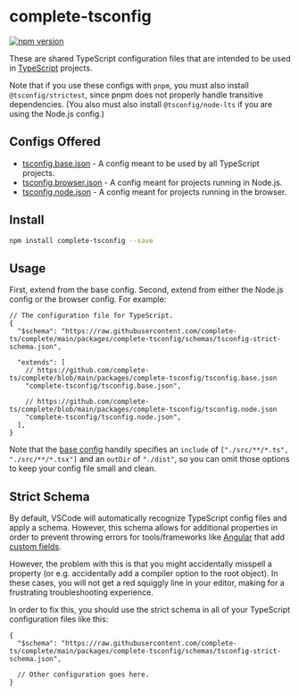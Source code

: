 # complete-tsconfig

[![npm version](https://img.shields.io/npm/v/complete-tsconfig.svg)](https://www.npmjs.com/package/complete-tsconfig)

These are shared TypeScript configuration files that are intended to be used in [TypeScript](https://www.typescriptlang.org/) projects.

Note that if you use these configs with `pnpm`, you must also install `@tsconfig/strictest`, since pnpm does not properly handle transitive dependencies. (You also must also install `@tsconfig/node-lts` if you are using the Node.js config.)

## Configs Offered

- [tsconfig.base.json](tsconfig.base.json) - A config meant to be used by all TypeScript projects.
- [tsconfig.browser.json](tsconfig.browser.json) - A config meant for projects running in Node.js.
- [tsconfig.node.json](tsconfig.node.json) - A config meant for projects running in the browser.

## Install

```sh
npm install complete-tsconfig --save
```

## Usage

First, extend from the base config. Second, extend from either the Node.js config or the browser config. For example:

```jsonc
// The configuration file for TypeScript.
{
  "$schema": "https://raw.githubusercontent.com/complete-ts/complete/main/packages/complete-tsconfig/schemas/tsconfig-strict-schema.json",

  "extends": [
    // https://github.com/complete-ts/complete/blob/main/packages/complete-tsconfig/tsconfig.base.json
    "complete-tsconfig/tsconfig.base.json",

    // https://github.com/complete-ts/complete/blob/main/packages/complete-tsconfig/tsconfig.node.json
    "complete-tsconfig/tsconfig.node.json",
  ],
}
```

Note that the [base config](tsconfig.base.json) handily specifies an `include` of `["./src/**/*.ts", "./src/**/*.tsx"]` and an `outDir` of `"./dist"`, so you can omit those options to keep your config file small and clean.

## Strict Schema

By default, VSCode will automatically recognize TypeScript config files and apply a schema. However, this schema allows for additional properties in order to prevent throwing errors for tools/frameworks like [Angular](https://angular.dev/) that add [custom fields](https://angular.dev/reference/configs/angular-compiler-options).

However, the problem with this is that you might accidentally misspell a property (or e.g. accidentally add a compiler option to the root object). In these cases, you will not get a red squiggly line in your editor, making for a frustrating troubleshooting experience.

In order to fix this, you should use the strict schema in all of your TypeScript configuration files like this:

```jsonc
{
  "$schema": "https://raw.githubusercontent.com/complete-ts/complete/main/packages/complete-tsconfig/schemas/tsconfig-strict-schema.json",

  // Other configuration goes here.
}
```

